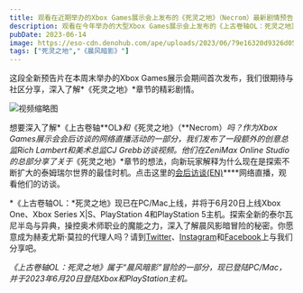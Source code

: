 ```yaml
---
title: 观看在近期举办的Xbox Games展示会上发布的《死灵之地》（Necrom）最新剧情预告片
description: 观看在今年举办的大型Xbox Games展示会上发布的《上古卷轴OL：死灵之地》（Necrom）的全新剧情预告片：
pubDate: 2023-06-14
image: https://eso-cdn.denohub.com/ape/uploads/2023/06/79e16320d9326d05ee0fc5e3c4bddff7.jpg
tags: ["死灵之地","《晨风暗影》"]
---
```


这段全新预告片在本周末举办的Xbox Games展示会期间首次发布，我们很期待与社区分享，深入了解*《死灵之地》*章节的精彩剧情。

![视频缩略图](https://i.ytimg.com/vi/E5Bvlkmo5NM/maxresdefault.jpg)

想要深入了解*《上古卷轴**OL》_和_《死灵之地》（**Necrom）_吗？作为Xbox
Games展示会会后访谈的网络直播活动的一部分，我们发布了一段额外的创意总监Rich Lambert和美术总监CJ
Grebb访谈视频。他们在ZeniMax Online
Studio的总部分享了关于_《死灵之地》*章节的想法，向新玩家解释为什么现在是探索不断扩大的泰姆瑞尔世界的最佳时机。点击这里的[会后访谈(EN)](https://www.twitch.tv/videos/1845301563?t=01h07m27s)****网络直播，观看他们的访谈。

*《上古卷轴OL：*死灵之地》现已在PC/Mac上线，并将于6月20日上线Xbox One、Xbox Series X|S、PlayStation 4和PlayStation
5主机。探索全新的泰尔瓦尼半岛与异典，操控奥术师职业的魔能之力，深入了解晨风影暗冒险的秘密。你愿意成为赫麦尤斯·莫拉的代理人吗？请到[Twitter](https://twitter.com/TESOnline)、[Instagram](https://www.instagram.com/elderscrollsonline/)和[Facebook](https://www.facebook.com/ElderScrollsOnline)上与我们分享吧。 

_《上古卷轴OL：死灵之地》属于“晨风暗影”冒险的一部分，现已登陆PC/Mac，并于2023年6月20日登陆Xbox和PlayStation主机。_
